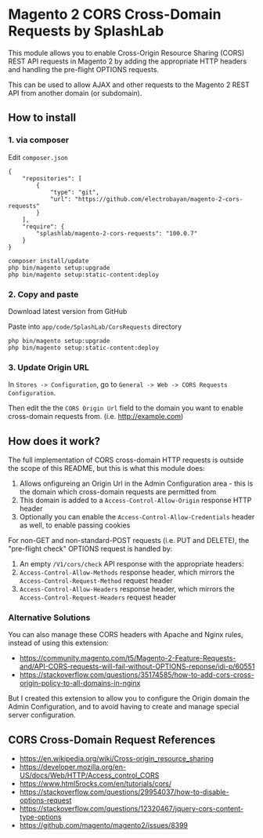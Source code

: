 # Magento 2 CORS Cross-Domain Requests by SplashLab

This module allows you to enable Cross-Origin Resource Sharing (CORS) REST API requests in Magento 2 by adding the appropriate HTTP headers and handling the pre-flight OPTIONS requests.

This can be used to allow AJAX and other requests to the Magento 2 REST API from another domain (or subdomain). 

## How to install

### 1. via composer

Edit `composer.json`

```
{
    "repositories": [
        {
            "type": "git",
            "url": "https://github.com/electrobayan/magento-2-cors-requests"
        }
    ],
    "require": {
        "splashlab/magento-2-cors-requests": "100.0.7"
    }
}
```

```
composer install/update
php bin/magento setup:upgrade
php bin/magento setup:static-content:deploy
```

### 2. Copy and paste

Download latest version from GitHub

Paste into `app/code/SplashLab/CorsRequests` directory

```
php bin/magento setup:upgrade
php bin/magento setup:static-content:deploy
```

### 3. Update Origin URL

In `Stores -> Configuration`, go to `General -> Web -> CORS Requests Configuration`.

Then edit the the `CORS Origin Url` field to the domain you want to enable cross-domain requests from. (i.e. http://example.com)

## How does it work?

The full implementation of CORS cross-domain HTTP requests is outside the scope of this README, but this is what this module does:

1. Allows onfigureing an Origin Url in the Admin Configuration area - this is the domain which cross-domain requests are permitted from
2. This domain is added to a `Access-Control-Allow-Origin` response HTTP header
3. Optionally you can enable the `Access-Control-Allow-Credentials` header as well, to enable passing cookies

For non-GET and non-standard-POST requests (i.e. PUT and DELETE), the "pre-flight check" OPTIONS request is handled by:

1. An empty `/V1/cors/check` API response with the appropriate headers:
2. `Access-Control-Allow-Methods` response header, which mirrors the `Access-Control-Request-Method` request header
3. `Access-Control-Allow-Headers` response header, which mirrors the `Access-Control-Request-Headers` request header

### Alternative Solutions

You can also manage these CORS headers with Apache and Nginx rules, instead of using this extension:

- https://community.magento.com/t5/Magento-2-Feature-Requests-and/API-CORS-requests-will-fail-without-OPTIONS-reponse/idi-p/60551
- https://stackoverflow.com/questions/35174585/how-to-add-cors-cross-origin-policy-to-all-domains-in-nginx

But I created this extension to allow you to configure the Origin domain the Admin Configuration, and to avoid having to create and manage special server configuration.

## CORS Cross-Domain Request References

- https://en.wikipedia.org/wiki/Cross-origin_resource_sharing
- https://developer.mozilla.org/en-US/docs/Web/HTTP/Access_control_CORS
- https://www.html5rocks.com/en/tutorials/cors/
- https://stackoverflow.com/questions/29954037/how-to-disable-options-request
- https://stackoverflow.com/questions/12320467/jquery-cors-content-type-options
- https://github.com/magento/magento2/issues/8399




